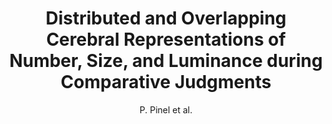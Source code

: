 ---
cat: ciel
subcat: neurophysics
bestof: false
author: P. Pinel et al.
title: Distributed and Overlapping Cerebral Representations of Number, Size, and Luminance during Comparative Judgments
journal: Neuron
year: 2004
type: article
---
